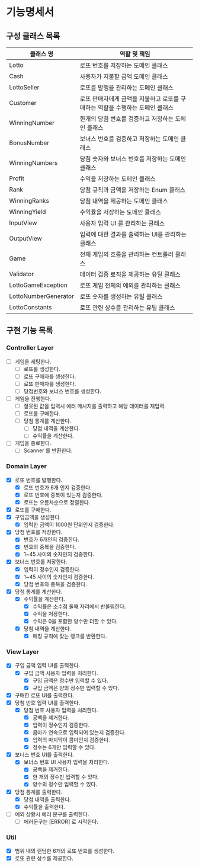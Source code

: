 # 기능명세서

## 구성 클래스 목록

| 클래스 명                | 역할 및 책임                                     |
|----------------------|---------------------------------------------|
| Lotto                | 로또 번호를 저장하는 도메인 클래스                         |
| Cash                 | 사용자가 지불할 금액 도메인 클래스                         |
| LottoSeller          | 로또를 발행을 관리하는 도메인 클래스                        |
| Customer             | 로또 판매자에게 금액을 지불하고 로또를 구매하는 역할을 수행하는 도메인 클래스 |
| WinningNumber        | 한개의 당첨 번호를 검증하고 저장하는 도메인 클래스                |
| BonusNumber          | 보너스 번호를 검증하고 저장하는 도메인 클래스                   |
| WinningNumbers       | 당첨 숫자와 보너스 번호를 저장하는 도메인 클래스                 |
| Profit               | 수익을 저장하는 도메인 클래스                            |
| Rank                 | 당첨 규칙과 금액을 저장하는 Enum 클래스                    |
| WinningRanks         | 당첨 내역을 제공하는 도메인 클래스                         |
| WinningYield         | 수익률을 저장하는 도메인 클래스                           |
| InputView            | 사용자 입력 UI 를 관리하는 클래스                        |
| OutputView           | 입력에 대한 결과를 출력하는 UI를 관리하는 클래스                |
| Game                 | 전체 게임의 흐름을 관리하는 컨트롤러 클래스                    |
| Validator            | 데이터 검증 로직을 제공하는 유틸 클래스                      |
| LottoGameException   | 로또 게임 전체의 예외를 관리하는 클래스                      |
| LottoNumberGenerator | 로또 숫자를 생성하는 유틸 클래스                          |
| LottoConstants       | 로또 관련 상수를 관리하는 유틸 클래스                       |

## 구현 기능 목록

### Controller Layer

- [ ]  게임을 세팅한다.
    - [ ]  로또를 생성한다.
    - [ ]  로또 구매자를 생성한다.
    - [ ]  로또 판매자를 생성한다.
    - [ ]  당첨번호와 보너스 번호를 생성한다.
- [ ]  게임을 진행한다.
    - [ ]  잘못된 값을 입력시 에러 메시지를 출력하고 해당 데이터를 재입력.
    - [ ]  로또를 구매한다.
    - [ ]  당첨 통계를 계산한다.
        - [ ]  당첨 내역을 계산한다.
        - [ ]  수익률을 계산한다.
- [ ]  게임을 종료한다.
    - [ ]  Scanner 를 반환한다.

### Domain Layer

- [X]  로또 번호를 발행한다.
    - [X]  로또 번호가 6개 인지 검증한다.
    - [X]  로또 번호에 중복이 있는지 검증한다.
    - [X]  로또는 오름차순으로 정렬한다.
- [X] 로또를 구매한다.
- [X]  구입금액을 생성한다.
    - [X]  입력한 금액이 1000원 단위인지 검증한다.
- [X]  당첨 번호를 저장한다.
    - [X]  번호가 6개인지 검증한다.
    - [X]  번호의 중복을 검증한다.
    - [X]  1~45 사이의 숫자인지 검증한다.
- [X]  보너스 번호를 저장한다.
    - [X]  입력이 정수인지 검증한다.
    - [X]  1~45 사이의 숫자인지 검증한다.
    - [X]  당첨 번호와 중복을 검증한다.
- [X]  당첨 통계를 계산한다.
    - [X]  수익률을 계산한다.
        - [X]  수익률은 소수점 둘째 자리에서 반올림한다.
        - [X]  수익을 저장한다.
        - [X]  수익은 0을 포함한 양수만 더할 수 있다.
    - [X]  당첨 내역을 계산한다.
        - [X]  매칭 규칙에 맞는 랭크를 반환한다.

### View Layer

- [X]  구입 금액 입력 UI를 출력한다.
    - [X]  구입 금액 사용자 입력을 처리한다.
        - [X] 구입 금액은 정수만 입력할 수 있다.
        - [X] 구입 금액은 양의 정수만 입력할 수 있다.
- [X]  구매한 로또 UI를 출력한다.
- [X]  당첨 번호 입력 UI를 출력한다.
    - [X]  당첨 번호 사용자 입력을 처리한다.
        - [X]  공백을 제거한다.
        - [X]  입력이 정수인지 검증한다.
        - [X]  콤마가 연속으로 입력되어 있는지 검증한다.
        - [X]  입력의 마지막이 콤마인지 검증한다.
        - [X]  정수는 6개만 입력할 수 있다.
- [X]  보너스 번호 UI를 출력한다.
    - [X]  보너스 번호 UI 사용자 입력을 처리한다.
        - [X] 공백을 제거한다.
        - [X] 한 개의 정수만 입력할 수 있다.
        - [X] 양수의 정수만 입력할 수 있다.
- [X]  당첨 통계를 출력한다.
    - [X]  당첨 내역을 출력한다.
    - [X]  수익률을 출력한다.
- [ ]  예외 상황시 에러 문구를 출력한다.
    - [ ]  에러문구는 [ERROR] 로 시작한다.

### Util

- [X] 범위 내의 랜덤한 6개의 로또 번호를 생성한다.
- [X] 로또 관련 상수를 제공한다.